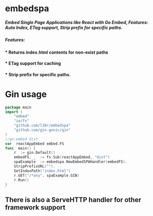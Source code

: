 
# embedspa
##### Embed Single Page Applications like React with Go Embed, Features: Auto Index, ETag support, Strip prefix for specific paths.
##### Features:
#### * Returns index.html contents for non-exist paths
#### * ETag support for caching
#### * Strip prefix for specific paths.

# Gin usage
```go
package main
import (
    "embed"
    "io/fs"
    "github.com/l10r/embedspa"
    "github.com/gin-gonic/gin"
)
//go:embed dist
var  reactAppEmbed embed.FS
func  main() {
    r  := gin.Default()
    embedFS, _  := fs.Sub(reactAppEmbed, "dist")
    spaExample  := embedspa.NewEmbedSPAHandler(embedFS).
    StripPrefixURL("").
    SetIndexPath("index.html")
    r.GET("/*any", spaExample.GIN)
    r.Run()
}
```

## There is also a ServeHTTP handler for other framework support
